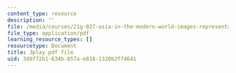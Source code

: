 ```yaml
---
content_type: resource
description: ''
file: /media/courses/21g-027-asia-in-the-modern-world-images-representations-fall-2016/3d8f72b1634b857ae8181320b2ff4641_Fg6W-rcCTlc.pdf
file_type: application/pdf
learning_resource_types: []
resourcetype: Document
title: 3play pdf file
uid: 3d8f72b1-634b-857a-e818-1320b2ff4641
---
```

